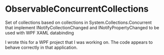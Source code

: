 # ObservableConcurrentCollections
Set of collections based on collections in System.Collections.Concurrent that implement INotifyCollectionChanged and INotifyPropertyChanged to be used with WPF XAML databinding

I wrote this for a WPF project that I was working on. The code appears to behave correctly in that application.
